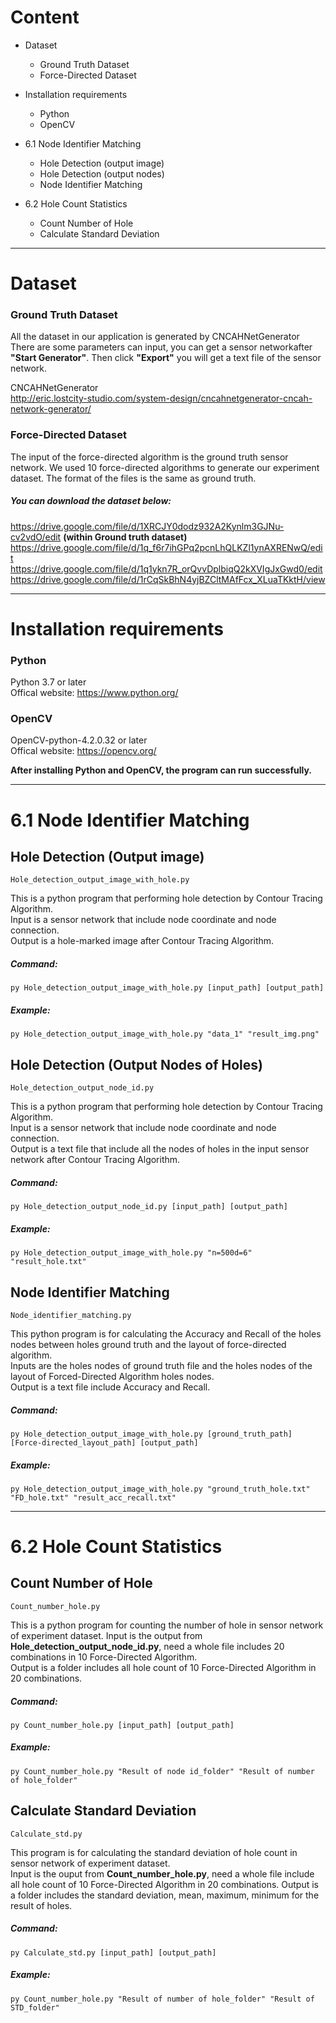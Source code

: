 # Content
- Dataset  
    - Ground Truth Dataset
    - Force-Directed Dataset  

- Installation requirements  
    - Python
    - OpenCV

- 6.1 Node Identifier Matching
    - Hole Detection (output image)
    - Hole Detection (output nodes)
    - Node Identifier Matching  
    
- 6.2 Hole Count Statistics  
    - Count Number of Hole
    - Calculate Standard Deviation 

---

# Dataset
### Ground Truth Dataset  
All the dataset in our application is generated by CNCAHNetGenerator
There are some parameters can input, you can get a sensor networkafter **"Start Generator"**. Then click **"Export"** you will get a text file of the sensor network.  

CNCAHNetGenerator  
http://eric.lostcity-studio.com/system-design/cncahnetgenerator-cncah-network-generator/

### Force-Directed Dataset
The input of the force-directed algorithm is the ground truth sensor network. We used 10 force-directed algorithms to generate our experiment dataset. The format of the files is the same as ground truth.  

##### You can download the dataset below:
https://drive.google.com/file/d/1XRCJY0dodz932A2Kynlm3GJNu-cv2vdO/edit **(within Ground truth dataset)**  
https://drive.google.com/file/d/1q_f6r7ihGPq2pcnLhQLKZl1ynAXRENwQ/edit  
https://drive.google.com/file/d/1q1ykn7R_orQvvDplbiqQ2kXVIgJxGwd0/edit  
https://drive.google.com/file/d/1rCqSkBhN4yjBZCltMAfFcx_XLuaTKktH/view
    
---

# Installation requirements  
### Python 
Python 3.7 or later  
Offical website: https://www.python.org/

### OpenCV
OpenCV-python-4.2.0.32 or later  
Offical website: https://opencv.org/

**After installing Python and OpenCV, the program can run successfully.**

---

# 6.1 Node Identifier Matching
## Hole Detection (Output image)         

    Hole_detection_output_image_with_hole.py
    
This is a python program that performing hole detection by Contour Tracing Algorithm.  
Input is a sensor network that include node coordinate and node connection.  
Output is a hole-marked image after Contour Tracing Algorithm.

##### Command:  
    
    py Hole_detection_output_image_with_hole.py [input_path] [output_path]  

##### Example:

    py Hole_detection_output_image_with_hole.py "data_1" "result_img.png"
    


## Hole Detection (Output Nodes of Holes)


    Hole_detection_output_node_id.py
    
This is a python program that performing hole detection by Contour Tracing Algorithm.  
Input is a sensor network that include node coordinate and node connection.  
Output is a text file that include all the nodes of holes in the input sensor network after Contour Tracing Algorithm.

##### Command:  
    
    py Hole_detection_output_node_id.py [input_path] [output_path]  

##### Example:

    py Hole_detection_output_image_with_hole.py "n=500d=6" "result_hole.txt"

## Node Identifier Matching

    Node_identifier_matching.py
    
This python program is for calculating the Accuracy and Recall of the holes nodes between holes ground truth and the layout of force-directed algorithm.  
Inputs are the holes nodes of ground truth file and the holes nodes of the layout of Forced-Directed Algorithm holes nodes.  
Output is a text file include Accuracy and Recall. 

##### Command:  
    
    py Hole_detection_output_image_with_hole.py [ground_truth_path] [Force-directed_layout_path] [output_path]  

##### Example:

    py Hole_detection_output_image_with_hole.py "ground_truth_hole.txt" "FD_hole.txt" "result_acc_recall.txt"  

---

# 6.2 Hole Count Statistics
## Count Number of Hole  

    Count_number_hole.py

This is a python program for counting the number of hole in sensor network of experiment dataset.
Input is the output from **Hole_detection_output_node_id.py**, need a whole file includes 20 combinations in 10 Force-Directed Algorithm.  
Output is a folder includes all hole count of 10 Force-Directed Algorithm in 20 combinations.

##### Command:  
    
    py Count_number_hole.py [input_path] [output_path]  

##### Example:

    py Count_number_hole.py "Result of node id_folder" "Result of number of hole_folder"  
    
## Calculate Standard Deviation  

    Calculate_std.py
    
This program is for calculating the standard deviation of hole count in sensor network of experiment dataset.  
Input is the ouput from **Count_number_hole.py**, need a whole file include all hole count of 10 Force-Directed Algorithm in 20 combinations.
Output is a folder includes the standard deviation, mean, maximum, minimum for the result of holes.  

##### Command:  
    
    py Calculate_std.py [input_path] [output_path]  

##### Example:

    py Count_number_hole.py "Result of number of hole_folder" "Result of STD_folder"  
    